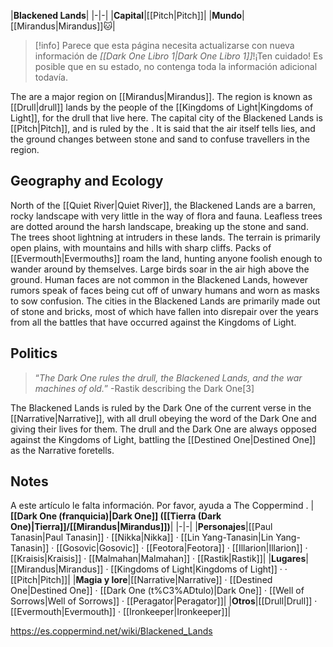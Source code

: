 |**Blackened Lands**|
|-|-|
|**Capital**|[[Pitch\|Pitch]]|
|**Mundo**|[[Mirandus\|Mirandus]]🐱︎|

> [!info] Parece que esta página necesita actualizarse con nueva información de *[[Dark One Libro 1\|Dark One Libro 1]]*!¡Ten cuidado! Es posible que en su estado, no contenga toda la información adicional todavía.

The  are a major region on [[Mirandus\|Mirandus]]. The region is known as [[Drull\|drull]] lands by the people of the [[Kingdoms of Light\|Kingdoms of Light]], for the drull that live here. The capital city of the Blackened Lands is [[Pitch\|Pitch]], and is ruled by the . It is said that the air itself tells lies, and the ground changes between stone and sand to confuse travellers in the region.

## Geography and Ecology
North of the [[Quiet River\|Quiet River]], the Blackened Lands are a barren, rocky landscape with very little in the way of flora and fauna. Leafless trees are dotted around the harsh landscape, breaking up the stone and sand. The trees shoot lightning at intruders in these lands. The terrain is primarily open plains, with mountains and hills with sharp cliffs.
Packs of [[Evermouth\|Evermouths]] roam the land, hunting anyone foolish enough to wander around by themselves. Large birds soar in the air high above the ground. Human faces are not common in the Blackened Lands, however rumors speak of faces being cut off of unwary humans and worn as masks to sow confusion.
The cities in the Blackened Lands are primarily made out of stone and bricks, most of which have fallen into disrepair over the years from all the battles that have occurred against the Kingdoms of Light.

## Politics
>“*The Dark One rules the drull, the Blackened Lands, and the war machines of old.*”
\-Rastik describing the Dark One[3]


The Blackened Lands is ruled by the Dark One of the current verse in the [[Narrative\|Narrative]], with all drull obeying the word of the Dark One and giving their lives for them. The drull and the Dark One are always opposed against the Kingdoms of Light, battling the [[Destined One\|Destined One]] as the Narrative foretells.

## Notes

A este artículo le falta información. Por favor, ayuda a The Coppermind .
|**[[Dark One (franquicia)\|Dark One]] ([[Tierra (Dark One)\|Tierra]]/[[Mirandus\|Mirandus]])**|
|-|-|
|**Personajes**|[[Paul Tanasin\|Paul Tanasin]] · [[Nikka\|Nikka]] · [[Lin Yang-Tanasin\|Lin Yang-Tanasin]] · [[Gosovic\|Gosovic]] · [[Feotora\|Feotora]] · [[Illarion\|Illarion]] · [[Kraisis\|Kraisis]] · [[Malmahan\|Malmahan]] · [[Rastik\|Rastik]]|
|**Lugares**|[[Mirandus\|Mirandus]] · [[Kingdoms of Light\|Kingdoms of Light]] ·  · [[Pitch\|Pitch]]|
|**Magia y lore**|[[Narrative\|Narrative]] · [[Destined One\|Destined One]] · [[Dark One (t%C3%ADtulo)\|Dark One]] · [[Well of Sorrows\|Well of Sorrows]] · [[Peragator\|Peragator]]|
|**Otros**|[[Drull\|Drull]] · [[Evermouth\|Evermouth]] · [[Ironkeeper\|Ironkeeper]]|



https://es.coppermind.net/wiki/Blackened_Lands